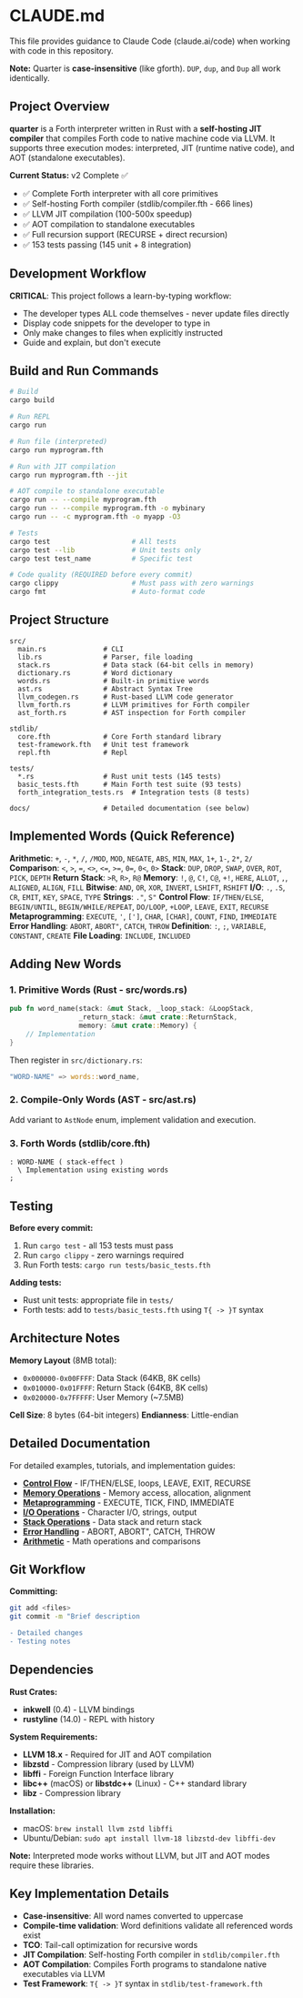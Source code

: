 # CLAUDE.md

This file provides guidance to Claude Code (claude.ai/code) when working with code in this repository.

**Note:** Quarter is **case-insensitive** (like gforth). `DUP`, `dup`, and `Dup` all work identically.

## Project Overview

**quarter** is a Forth interpreter written in Rust with a **self-hosting JIT compiler** that compiles Forth code to native machine code via LLVM. It supports three execution modes: interpreted, JIT (runtime native code), and AOT (standalone executables).

**Current Status:** v2 Complete ✅
- ✅ Complete Forth interpreter with all core primitives
- ✅ Self-hosting Forth compiler (stdlib/compiler.fth - 666 lines)
- ✅ LLVM JIT compilation (100-500x speedup)
- ✅ AOT compilation to standalone executables
- ✅ Full recursion support (RECURSE + direct recursion)
- ✅ 153 tests passing (145 unit + 8 integration)

## Development Workflow

**CRITICAL**: This project follows a learn-by-typing workflow:
- The developer types ALL code themselves - never update files directly
- Display code snippets for the developer to type in
- Only make changes to files when explicitly instructed
- Guide and explain, but don't execute

## Build and Run Commands

```bash
# Build
cargo build

# Run REPL
cargo run

# Run file (interpreted)
cargo run myprogram.fth

# Run with JIT compilation
cargo run myprogram.fth --jit

# AOT compile to standalone executable
cargo run -- --compile myprogram.fth
cargo run -- --compile myprogram.fth -o mybinary
cargo run -- -c myprogram.fth -o myapp -O3

# Tests
cargo test                    # All tests
cargo test --lib              # Unit tests only
cargo test test_name          # Specific test

# Code quality (REQUIRED before every commit)
cargo clippy                  # Must pass with zero warnings
cargo fmt                     # Auto-format code
```

## Project Structure

```
src/
  main.rs              # CLI
  lib.rs               # Parser, file loading
  stack.rs             # Data stack (64-bit cells in memory)
  dictionary.rs        # Word dictionary
  words.rs             # Built-in primitive words
  ast.rs               # Abstract Syntax Tree
  llvm_codegen.rs      # Rust-based LLVM code generator
  llvm_forth.rs        # LLVM primitives for Forth compiler
  ast_forth.rs         # AST inspection for Forth compiler

stdlib/
  core.fth             # Core Forth standard library
  test-framework.fth   # Unit test framework
  repl.fth             # Repl

tests/
  *.rs                 # Rust unit tests (145 tests)
  basic_tests.fth      # Main Forth test suite (93 tests)
  forth_integration_tests.rs  # Integration tests (8 tests)

docs/                  # Detailed documentation (see below)
```

## Implemented Words (Quick Reference)

**Arithmetic**: `+`, `-`, `*`, `/`, `/MOD`, `MOD`, `NEGATE`, `ABS`, `MIN`, `MAX`, `1+`, `1-`, `2*`, `2/`
**Comparison**: `<`, `>`, `=`, `<>`, `<=`, `>=`, `0=`, `0<`, `0>`
**Stack**: `DUP`, `DROP`, `SWAP`, `OVER`, `ROT`, `PICK`, `DEPTH`
**Return Stack**: `>R`, `R>`, `R@`
**Memory**: `!`, `@`, `C!`, `C@`, `+!`, `HERE`, `ALLOT`, `,`, `ALIGNED`, `ALIGN`, `FILL`
**Bitwise**: `AND`, `OR`, `XOR`, `INVERT`, `LSHIFT`, `RSHIFT`
**I/O**: `.`, `.S`, `CR`, `EMIT`, `KEY`, `SPACE`, `TYPE`
**Strings**: `."`, `S"`
**Control Flow**: `IF/THEN/ELSE`, `BEGIN/UNTIL`, `BEGIN/WHILE/REPEAT`, `DO/LOOP`, `+LOOP`, `LEAVE`, `EXIT`, `RECURSE`
**Metaprogramming**: `EXECUTE`, `'`, `[']`, `CHAR`, `[CHAR]`, `COUNT`, `FIND`, `IMMEDIATE`
**Error Handling**: `ABORT`, `ABORT"`, `CATCH`, `THROW`
**Definition**: `:`, `;`, `VARIABLE`, `CONSTANT`, `CREATE`
**File Loading**: `INCLUDE`, `INCLUDED`

## Adding New Words

### 1. Primitive Words (Rust - src/words.rs)
```rust
pub fn word_name(stack: &mut Stack, _loop_stack: &LoopStack,
                 _return_stack: &mut crate::ReturnStack,
                 memory: &mut crate::Memory) {
    // Implementation
}
```
Then register in `src/dictionary.rs`:
```rust
"WORD-NAME" => words::word_name,
```

### 2. Compile-Only Words (AST - src/ast.rs)
Add variant to `AstNode` enum, implement validation and execution.

### 3. Forth Words (stdlib/core.fth)
```forth
: WORD-NAME ( stack-effect )
  \ Implementation using existing words
;
```

## Testing

**Before every commit:**
1. Run `cargo test` - all 153 tests must pass
2. Run `cargo clippy` - zero warnings required
3. Run Forth tests: `cargo run tests/basic_tests.fth`

**Adding tests:**
- Rust unit tests: appropriate file in `tests/`
- Forth tests: add to `tests/basic_tests.fth` using `T{ -> }T` syntax

## Architecture Notes

**Memory Layout** (8MB total):
- `0x000000-0x00FFFF`: Data Stack (64KB, 8K cells)
- `0x010000-0x01FFFF`: Return Stack (64KB, 8K cells)
- `0x020000-0x7FFFFF`: User Memory (~7.5MB)

**Cell Size**: 8 bytes (64-bit integers)
**Endianness**: Little-endian

## Detailed Documentation

For detailed examples, tutorials, and implementation guides:

- **[Control Flow](docs/control-flow.md)** - IF/THEN/ELSE, loops, LEAVE, EXIT, RECURSE
- **[Memory Operations](docs/memory.md)** - Memory access, allocation, alignment
- **[Metaprogramming](docs/metaprogramming.md)** - EXECUTE, TICK, FIND, IMMEDIATE
- **[I/O Operations](docs/io.md)** - Character I/O, strings, output
- **[Stack Operations](docs/stacks.md)** - Data stack and return stack
- **[Error Handling](docs/error-handling.md)** - ABORT, ABORT", CATCH, THROW
- **[Arithmetic](docs/arithmetic.md)** - Math operations and comparisons

## Git Workflow

**Committing:**
```bash
git add <files>
git commit -m "Brief description

- Detailed changes
- Testing notes


```


## Dependencies

**Rust Crates:**
- **inkwell** (0.4) - LLVM bindings
- **rustyline** (14.0) - REPL with history

**System Requirements:**
- **LLVM 18.x** - Required for JIT and AOT compilation
- **libzstd** - Compression library (used by LLVM)
- **libffi** - Foreign Function Interface library
- **libc++** (macOS) or **libstdc++** (Linux) - C++ standard library
- **libz** - Compression library

**Installation:**
- macOS: `brew install llvm zstd libffi`
- Ubuntu/Debian: `sudo apt install llvm-18 libzstd-dev libffi-dev`

**Note:** Interpreted mode works without LLVM, but JIT and AOT modes require these libraries.

## Key Implementation Details

- **Case-insensitive**: All word names converted to uppercase
- **Compile-time validation**: Word definitions validate all referenced words exist
- **TCO**: Tail-call optimization for recursive words
- **JIT Compilation**: Self-hosting Forth compiler in `stdlib/compiler.fth`
- **AOT Compilation**: Compiles Forth programs to standalone native executables via LLVM
- **Test Framework**: `T{ -> }T` syntax in `stdlib/test-framework.fth`
